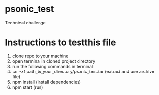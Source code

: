 # psonic_test
Technical challenge

<h1>Instructions to testthis file</h1>

1. clone repo to your machine
2. open terminal in cloned project directory
3. run the following commands in terminal
4. tar -xf path_to_your_directory/psonic_test.tar (extract and use archive file)
5. npm install (install dependencies)
6. npm start (run)
